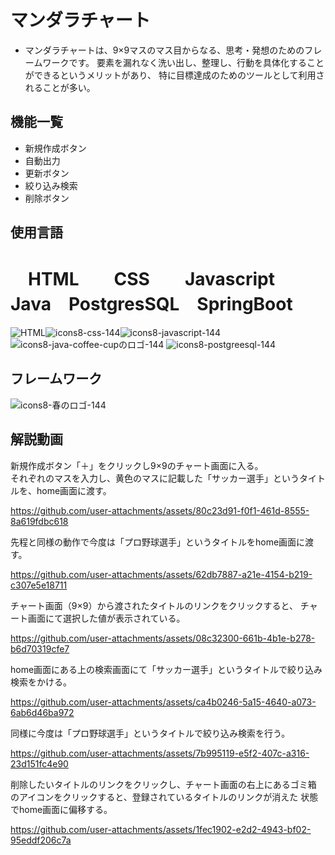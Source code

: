 # マンダラチャート
* マンダラチャートは、9×9マスのマス目からなる、思考・発想のためのフレームワークです。
  要素を漏れなく洗い出し、整理し、行動を具体化することができるというメリットがあり、
  特に目標達成のためのツールとして利用されることが多い。
## 機能一覧
* 新規作成ボタン
* 自動出力
* 更新ボタン
* 絞り込み検索
* 削除ボタン
## 使用言語
  # 　HTML　　CSS　　Javascript　Java　PostgresSQL　SpringBoot 
 ![HTML](https://github.com/user-attachments/assets/3205a63e-55b8-4fba-8bfe-f229a3e68854)![icons8-css-144](https://github.com/user-attachments/assets/cae70792-abc7-4b8e-b0ce-ef0164a0e987)![icons8-javascript-144](https://github.com/user-attachments/assets/0c6e31ff-8326-4c31-8224-715204d6177a)![icons8-java-coffee-cupのロゴ-144](https://github.com/user-attachments/assets/d3396ab2-d4d7-4c77-9542-080cd6f8198d)
![icons8-postgreesql-144](https://github.com/user-attachments/assets/e853ff46-108d-41a2-b842-df18602047dd)

## フレームワーク
![icons8-春のロゴ-144](https://github.com/user-attachments/assets/0f21181a-3386-489d-915a-bdcb3609db6e)

## 解説動画

新規作成ボタン「＋」をクリックし9×9のチャート画面に入る。  
それぞれのマスを入力し、黄色のマスに記載した「サッカー選手」というタイトルを、home画面に渡す。

https://github.com/user-attachments/assets/80c23d91-f0f1-461d-8555-8a619fdbc618

先程と同様の動作で今度は「プロ野球選手」というタイトルをhome画面に渡す。

https://github.com/user-attachments/assets/62db7887-a21e-4154-b219-c307e5e18711

チャート画面（9×9）から渡されたタイトルのリンクをクリックすると、
チャート画面にて選択した値が表示されている。

https://github.com/user-attachments/assets/08c32300-661b-4b1e-b278-b6d70319cfe7

home画面にある上の検索画面にて「サッカー選手」というタイトルで絞り込み検索をかける。

https://github.com/user-attachments/assets/ca4b0246-5a15-4640-a073-6ab6d46ba972

同様に今度は「プロ野球選手」というタイトルで絞り込み検索を行う。

https://github.com/user-attachments/assets/7b995119-e5f2-407c-a316-23d151fc4e90

削除したいタイトルのリンクをクリックし、チャート画面の右上にあるゴミ箱
のアイコンをクリックすると、登録されているタイトルのリンクが消えた
状態でhome画面に偏移する。

https://github.com/user-attachments/assets/1fec1902-e2d2-4943-bf02-95eddf206c7a



